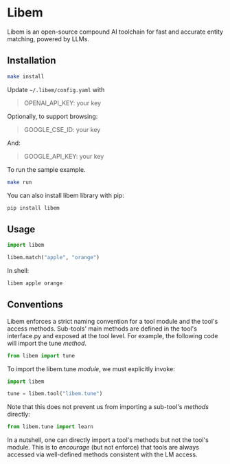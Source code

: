 # Libem

Libem is an open-source compound AI toolchain for fast and accurate entity matching, powered by LLMs.

## Installation

```bash
make install
``` 

Update `~/.libem/config.yaml` with
> OPENAI_API_KEY: your key

Optionally, to support browsing:
> GOOGLE_CSE_ID: your key

And:
> GOOGLE_API_KEY: your key

To run the sample example.

```bash
make run
```

You can also install libem library with pip:

```bash
pip install libem
```

## Usage

```python
import libem

libem.match("apple", "orange")
```

In shell:

```bash
libem apple orange
```

## Conventions

Libem enforces a strict naming convention for a tool module and the tool's access methods.
Sub-tools' main methods are defined in the tool's interface.py and exposed at the tool level.
For example, the following code will import the tune _method_.

```python
from libem import tune
```

To import the libem.tune _module_, we must explicitly invoke:

```python 
import libem

tune = libem.tool("libem.tune") 
```

Note that this does not prevent us from importing a sub-tool's _methods_ directly:

```python
from libem.tune import learn
```

In a nutshell, one can directly import a tool's methods but not the tool's module. 
This is to _encourage_ (but not enforce) that tools are always accessed via well-defined methods consistent with the LM access.